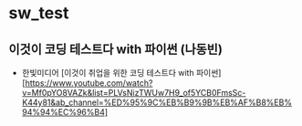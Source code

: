 # sw_test

## 이것이 코딩 테스트다 with 파이썬 (나동빈)

* 한빛미디어 [이것이 취업을 위한 코딩 테스트다 with 파이썬][https://www.youtube.com/watch?v=Mf0pYO8VAZk&list=PLVsNizTWUw7H9_of5YCB0FmsSc-K44y81&ab_channel=%ED%95%9C%EB%B9%9B%EB%AF%B8%EB%94%94%EC%96%B4]
